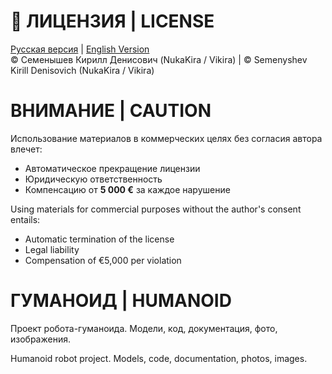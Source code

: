 # 📜 ЛИЦЕНЗИЯ | LICENSE

[Русская версия](LICENSE.ru.md) | [English Version](LICENSE.en.md)  
© Семенышев Кирилл Денисович (NukaKira / Vikira) | © Semenyshev Kirill Denisovich (NukaKira / Vikira)

# ВНИМАНИЕ | CAUTION  

Использование материалов в коммерческих целях без согласия автора влечет:  
- Автоматическое прекращение лицензии  
- Юридическую ответственность  
- Компенсацию от **5 000 €** за каждое нарушение

Using materials for commercial purposes without the author's consent entails:

- Automatic termination of the license
- Legal liability
- Compensation of €5,000 per violation

# ГУМАНОИД | HUMANOID
Проект робота-гуманоида. Модели, код, документация, фото, изображения.

Humanoid robot project. Models, code, documentation, photos, images.
